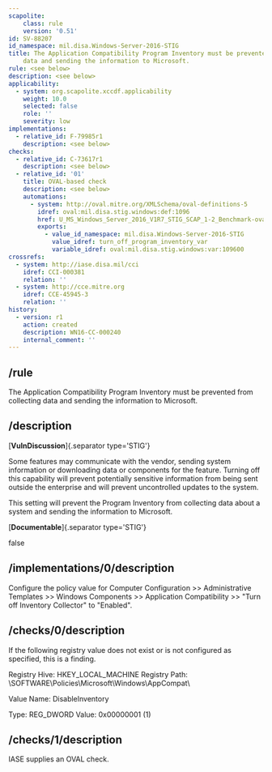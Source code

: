 ```yaml
---
scapolite:
    class: rule
    version: '0.51'
id: SV-88207
id_namespace: mil.disa.Windows-Server-2016-STIG
title: The Application Compatibility Program Inventory must be prevented from collecting
    data and sending the information to Microsoft.
rule: <see below>
description: <see below>
applicability:
  - system: org.scapolite.xccdf.applicability
    weight: 10.0
    selected: false
    role: ''
    severity: low
implementations:
  - relative_id: F-79985r1
    description: <see below>
checks:
  - relative_id: C-73617r1
    description: <see below>
  - relative_id: '01'
    title: OVAL-based check
    description: <see below>
    automations:
      - system: http://oval.mitre.org/XMLSchema/oval-definitions-5
        idref: oval:mil.disa.stig.windows:def:1096
        href: U_MS_Windows_Server_2016_V1R7_STIG_SCAP_1-2_Benchmark-oval.xml
        exports:
          - value_id_namespace: mil.disa.Windows-Server-2016-STIG
            value_idref: turn_off_program_inventory_var
            variable_idref: oval:mil.disa.stig.windows:var:109600
crossrefs:
  - system: http://iase.disa.mil/cci
    idref: CCI-000381
    relation: ''
  - system: http://cce.mitre.org
    idref: CCE-45945-3
    relation: ''
history:
  - version: r1
    action: created
    description: WN16-CC-000240
    internal_comment: ''
---
```



## /rule

The Application Compatibility Program Inventory must be prevented from collecting data and sending the information to Microsoft.

## /description

[**VulnDiscussion**]{.separator type='STIG'}

Some features may communicate with the vendor, sending system information or downloading data or components for the feature. Turning off this capability will prevent potentially sensitive information from being sent outside the enterprise and will prevent uncontrolled updates to the system.

This setting will prevent the Program Inventory from collecting data about a system and sending the information to Microsoft.

[**Documentable**]{.separator type='STIG'}

false

## /implementations/0/description

Configure the policy value for Computer Configuration >> Administrative Templates >> Windows Components >> Application Compatibility >> "Turn off Inventory Collector" to "Enabled".

## /checks/0/description

If the following registry value does not exist or is not configured as specified, this is a finding.

Registry Hive: HKEY_LOCAL_MACHINE
Registry Path: \SOFTWARE\Policies\Microsoft\Windows\AppCompat\

Value Name: DisableInventory

Type: REG_DWORD
Value: 0x00000001 (1)

## /checks/1/description

IASE supplies an OVAL check.
